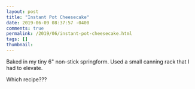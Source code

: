 ```yaml
---
layout: post
title: "Instant Pot Cheesecake"
date: 2019-06-09 08:37:57 -0400
comments: true
permalink: /2019/06/instant-pot-cheesecake.html
tags: []
thumbnail: 
---
```


Baked in my tiny 6" non-stick springform. Used a small canning rack that I had to elevate.

Which recipe???
